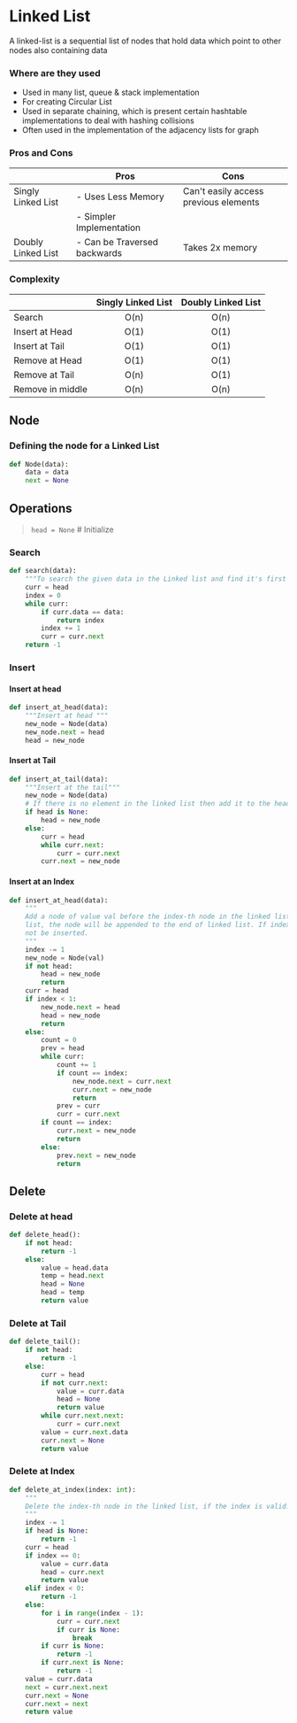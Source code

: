 # Linked List

A linked-list is a sequential list of nodes that hold data which point to other nodes also containing data

### Where are they used

- Used in many list, queue & stack implementation
- For creating Circular List
- Used in separate chaining, which is present certain hashtable implementations to deal with hashing collisions
- Often used in the implementation of the adjacency lists for graph

### Pros and Cons
| | Pros | Cons |
| --- | --- | --- |
| Singly Linked List | - Uses Less Memory | Can't easily access previous elements |
| | - Simpler Implementation | |
| Doubly Linked List | - Can be Traversed backwards | Takes 2x memory |

### Complexity
| | Singly Linked List | Doubly Linked List |
| --- | :---: | :---: |
| Search | O(n) | O(n) |
| Insert at Head | O(1) | O(1) |
| Insert at Tail | O(1) | O(1) |
| Remove at Head | O(1) | O(1) |
| Remove at Tail | O(n) | O(1) |
| Remove in middle | O(n) | O(n) |

## Node

### Defining the node for a Linked List
```python
def Node(data):
    data = data
    next = None
```

## Operations

> ```head = None``` # Initialize

### Search

```python
def search(data):
    """To search the given data in the Linked list and find it's first occurrence, if it is not present return -1"""
    curr = head
    index = 0
    while curr:
        if curr.data == data:
            return index
        index += 1
        curr = curr.next
    return -1
```

### Insert

#### Insert at head
```python
def insert_at_head(data):
    """Insert at head """
    new_node = Node(data)
    new_node.next = head
    head = new_node
```

#### Insert at Tail
```python
def insert_at_tail(data):
    """Insert at the tail"""
    new_node = Node(data)
    # If there is no element in the linked list then add it to the head
    if head is None:
        head = new_node
    else:
        curr = head
        while curr.next:
            curr = curr.next
        curr.next = new_node
```

#### Insert at an Index
```python
def insert_at_head(data):
    """
    Add a node of value val before the index-th node in the linked list. If index equals to the length of linked
    list, the node will be appended to the end of linked list. If index is greater than the length, the node will
    not be inserted.
    """
    index -= 1
    new_node = Node(val)
    if not head:
        head = new_node
        return
    curr = head
    if index < 1:
        new_node.next = head
        head = new_node
        return
    else:
        count = 0
        prev = head
        while curr:
            count += 1
            if count == index:
                new_node.next = curr.next
                curr.next = new_node
                return
            prev = curr
            curr = curr.next
        if count == index:
            curr.next = new_node
            return
        else:
            prev.next = new_node
            return
```

## Delete

### Delete at head
```python
def delete_head():
    if not head:
        return -1
    else:
        value = head.data
        temp = head.next
        head = None
        head = temp
        return value
```

### Delete at Tail
```python
def delete_tail():
    if not head:
        return -1
    else:
        curr = head
        if not curr.next:
            value = curr.data
            head = None
            return value
        while curr.next.next:
            curr = curr.next
        value = curr.next.data
        curr.next = None
        return value
```

### Delete at Index
```python
def delete_at_index(index: int):
    """
    Delete the index-th node in the linked list, if the index is valid.
    """
    index -= 1
    if head is None:
        return -1
    curr = head
    if index == 0:
        value = curr.data
        head = curr.next
        return value
    elif index < 0:
        return -1
    else:
        for i in range(index - 1):
            curr = curr.next
            if curr is None:
                break
        if curr is None:
            return -1
        if curr.next is None:
            return -1
    value = curr.data
    next = curr.next.next
    curr.next = None
    curr.next = next
    return value
```